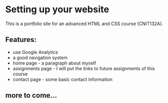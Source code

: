 # Setting up your website 
This is a portfolio site for an advanced HTML and CSS course (CNIT132A).
## Features:
- use Google Analytics
- a good navigation system
- home page - a paragraph about myself
- assignments page - I will put the links to future assignments of this course  
- contact page - some basic contact information
## more to come...
